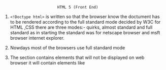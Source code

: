 							HTML 5 (Front End)

1) `<!Doctype html>`
	is written so that the browser know the doctument has to be rendered according to the full standard mode decided by W3C for HTML ,CSS
	there are three modes:- quirks, almost standard and full standard as in starting the standard was for netscape browser and msft 	browser internet explorer.
2)	Nowdays most of the browsers use full standard mode
3)	The <head></head> section contains elements that will not be displayed on web browser it will contain elements like <title>, <meta> 		tags link for favicon and author name.

	<title> will define title for the page that will be displayed on tab of browser and on bookmarks.
	<meta charset="utf-8"> will let our web page containg all sort of characters available including all makor languages of the world.
	<meta name="author" content="Chris Mills">    AUTHOR NAME
	<meta name="description" content="The MDN Web Docs Learning Area aims to provide complete beginners to the Web with all they need to 			know to get started with developing web sites and applications."> for defining description that will also play role in SEO.

	<link rel="shortcut icon" href="favicon.ico" type="image/x-icon">    for displaying favicon
	<link rel="stylesheet" href="css/style.css">
	<script src="jsfolder/comp.js">
	<html lang="en-US"> for defining the standard language for our web page.
4) 	Block Elements vs Inline Elements
	Block Element	
	a) Block elements are the ones which contain all the space of parent element(container) they usually break the line and start from new 		   line.
	b) Block level may contain other block element, data or any inline element.
	c) By default, block-level elements begin on new lines, but inline elements can start anywhere in a line.
	ex:- <div>,<p>,<ul>,<ol>,<lo>,<table>,<section>
	
	Inline elements
	a) Inline elements does not create new line and can be created inside another block level element, they can start from anywhere and 		   does not need to start from new line.
	b) Inline level may contain other inlilne level element and data but cannot contain block level elements.
	c) By default, inline elements do not force a new line to begin in the document flow
	ex:- <b>,<strong>,<a>,<img>,<input>
5) 	<div> is a block element,<span> is inline.
	This means that to use them semantically, divs should be used to wrap sections of a document, while spans should be used to wrap small 		portions of text, images, etc.
6) 	Forms
	HTML Forms are one of the main points of interaction between a user and a web site or application. They allow users to send data to 		the web site. Most of the time that data is sent to the web server, but the web page can also intercept it to use it on its 		own.	
	<form action="/my-handling-form-page" method="post">
	  <div>
	    <label for="name">Name:</label>
	    <input type="text" id="name" name="user_name">
	  </div>
	  <div>
	    <label for="mail">E-mail:</label>
	    <input type="email" id="mail" name="user_mail">
	  </div>
	  <div>
	    <label for="msg">Message:</label>
	    <textarea id="msg" name="user_message"></textarea>
	  </div>
	</form>
7) 	Form Validation
	Client-side validation is validation that occurs in the browser before the data has been submitted to the server. Client-side 		validation is more user-friendly than server-side validation because it gives an instant response. 
	a) Client-side validation is further subdivided into the following categories:
		-JavaScript validation is coded using JavaScript. This validation is completely customizable.
		-Built-in form validation uses HTML5 form validation features. 
	b) Server-side validation is validation that occurs on the server after the data has been submitted.
	required keyword is used in html 5 to make it required , minlength will determine minimum length that has to be entered maxlength is 		maximum length that has to be entered while min and max are for numbers.
	type="password" type="number" type="text" type="email" are all valid for putting in input element

		<form>
		  <div>
		    <label for="choose">Would you prefer a banana or a cherry?</label>
		    <input type="text" id="choose" name="i_like" required minlength="6" maxlength="6">
		  </div>
		  <div>
		    <label for="number">How many would you like?</label>
		    <input type="number" id="number" name="amount" value="1" min="1" max="10">
		  </div>
		  <div>
		    <button>Submit</button>
		  </div>
		</form>
8)	Some important tags for html forms
	<input> it is a self closing tag
	<textarea></textarea>
	<label></label>
	
	<input type="radio" name="gender" value="male" checked> Male<br>
  	<input type="radio" name="gender" value="female"> Female<br>  
  	
	<input type="password" minlength="8">
	
	<input type="checkbox" name="vehicle1" value="Bike"> I have a bike<br>
 	<input type="checkbox" name="vehicle2" value="Car"> I have a car<br>

9) 	The web is based on a very basic client/server architecture that can be summarized as follows: a client (usually a Web browser) sends 		a request to a server (most of the time a web server like Apache, Nginx, IIS, Tomcat, etc.), using the HTTP protocol. The server 	 answers the request using the same protocol.


	On the client side, an HTML form is nothing more than a convenient user-friendly way to configure an HTTP request to send data to a 		server. This enables the user to provide information to be delivered in the HTTP request.
	
	<form action="http://foo.com" method="get">
	action will contain the target api url or script where the data will go and method will contain the type of HTTP request most common 		ones that we will be using are (get) and (post).

	required and 
10)     For Get request the data goes in the parameter GET  (abc.com?say=Hi&to=mom)
	
	Get request looks like 
	/?say=Hi&to=Mom HTTP/2.0
	Host: foo.com
	
	Post request looks like
	POST / HTTP/2.0
	Host: foo.com
	Content-Type: application/x-www-form-urlencoded
	Content-Length: 13

	say=Hi&to=Mom

	Get is used when updates or insertion are made while POST is used when we have to pass data and expect something from server. Post 		sends the data in body so it is more secure so we should use post if data is critical.

11) 	The enctype attributeSection.This attribute lets you specify the value of the Content-Type HTTP header included in the request 		generated when the form is submitted. This header is very important because it tells the server what kind of data is being sent. By 		default, its value is application/x-www-form-urlencoded. In human terms, this means: "This is form data that has been encoded into URL 		parameters."

If you want to send files, you need to take three extra steps:

1) Set the method attribute to POST because file content can't be put inside URL parameters.
2) Set the value of enctype to multipart/form-data because the data will be split into multiple parts, one for each file plus one for the text data included in the form body (if text is also entered into the form).
3) Include one or more File picker widgets to allow your users to select the file(s) that will be uploaded.
For example:

<form method="post" enctype="multipart/form-data">
  <div>
    <label for="file">Choose a file</label>
    <input type="file" id="file" name="myFile">
  </div>
  <div>
    <button>Send the file</button>
  </div>
</form>
 
12) Meta tags
	<meta name="keywords" content="HTML, CSS, XML, XHTML, JavaScrit" > for SEO 
	<meta name="viewport" content="width=device-width, initial-scale=1.0">	


